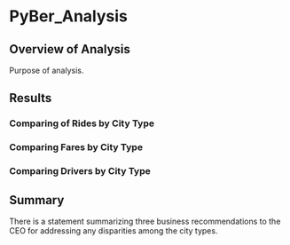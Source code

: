 # PyBer_Analysis

## Overview of Analysis
Purpose of analysis.

## Results
### Comparing of Rides by City Type
### Comparing Fares by City Type
### Comparing Drivers by City Type

## Summary
There is a statement summarizing three business recommendations to the CEO for addressing any disparities among the city types.
